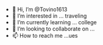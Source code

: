 - 👋 Hi, I’m @Tovino1613
- 👀 I’m interested in ... traveling
- 🌱 I’m currently learning ... college
- 💞️ I’m looking to collaborate on ...
- 📫 How to reach me ...ues

<!---
Tovino1613/Tovino1613 is a ✨ special ✨ repository because its `README.md` (this file) appears on your GitHub profile.
You can click the Preview link to take a look at your changes.
--->
